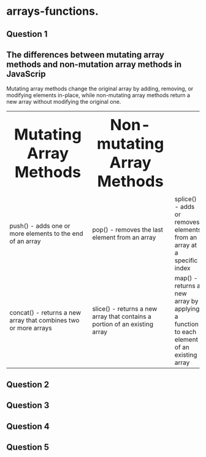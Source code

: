 # arrays-functions.
<h2>Question 1 </h2>  <h2>The differences between mutating array methods and non-mutation array methods in JavaScrip</h2>
Mutating array methods change the original array by adding, removing, or modifying elements in-place, while non-mutating array methods return a new array without modifying the original one. <br>

<Table>
    <tr style="font-size: 40px ;border-spacing">
      <th>Mutating Array Methods </th>
      <th>Non-mutating Array Methods</th>
    </tr>
    <tr>
      <td>push() - adds one or more elements to the end of an array</td>
      <td>pop() - removes the last element from an array</td>
      <td>splice() - adds or removes elements from an array at a specific index</td>
      <td>sort() - sorts the elements of an array in place</td>
      <td>reverse() - reverses the order of elements in an array in place</td>
    </tr>
    <tr>
      <td>concat() - returns a new array that combines two or more arrays</td>
      <td>slice() - returns a new array that contains a portion of an existing array</td>
      <td>map() - returns a new array by applying a function to each element of an existing array</td>
      <td> filter() - returns a new array containing elements that pass a test function</td>
      <td> reduce() - returns a single value by applying a function to each element of an existing array and accumulating the results.</td>
    </tr>
  </Table>

<h2>Question 2  </h2>
<h2>Question 3  </h2>
<h2>Question 4  </h2>
<h2>Question 5  </h2>